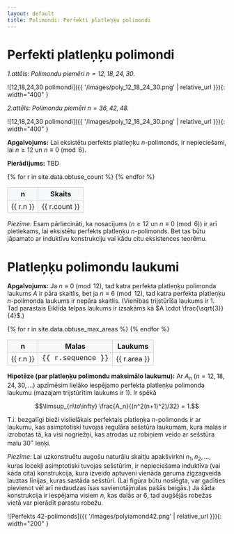 ```yaml
---
layout: default
title: Polimondi: Perfekti platleņķu polimondi
---
```


# Perfekti platleņķu polimondi



*1.attēls: Polimondu piemēri $n=12,18,24,30$.*

![12,18,24,30 polimondi]({{ '/images/poly_12_18_24_30.png' | relative_url }}){: width="400" }

*2.attēls: Polimondu piemēri $n=36,42,48$.*

![12,18,24,30 polimondi]({{ '/images/poly_12_18_24_30.png' | relative_url }}){: width="400" }



**Apgalvojums:** 
Lai eksistētu perfekts platleņķu $n$-polimonds, ir nepieciešami, 
lai $n \geq 12$ un $n \equiv 0 \pmod{6}$. 

**Pierādījums:**
TBD

<table class="csv-table">
  <thead>
    <tr>
      <th>n</th>
      <th>Skaits</th>
    </tr>
  </thead>
  <tbody>
    {% for r in site.data.obtuse_count %}
    <tr>
      <td>{{ r.n }}</td>
      <td>{{ r.count }}</td>
    </tr>
    {% endfor %}
  </tbody>
</table>

*Piezīme:* Esam pārliecināti, ka nosacījums ($n \geq 12$ un $n \equiv 0 \pmod{6}$)
ir arī pietiekams, lai eksistētu perfekts platleņķu $n$-polimonds.
Bet tas būtu jāpamato ar induktīvu konstrukciju vai kādu citu eksistences teorēmu.


# Platleņķu polimondu laukumi

**Apgalvojums:** 
Ja $n \equiv 0 \pmod{12}$, tad katra perfekta platleņķu polimonda laukums $A$ ir 
pāra skaitlis, bet ja $n \equiv 6 \pmod{12}$, tad katra perfekta 
platleņķu $n$-polimonda laukums ir nepāra skaitlis. 
(Vienības trijstūrīša laukums ir $1$. Tad parastais Eiklīda telpas laukums
ir izsakāms kā $A \cdot \frac{\sqrt{3}}{4}$.)

<table class="csv-table">
  <thead>
    <tr>
      <th>n</th>
      <th>Malas</th>
      <th>Laukums</th>
    </tr>
  </thead>
  <tbody>
    {% for r in site.data.obtuse_max_areas %}
    <tr>
      <td>{{ r.n }}</td>
      <td class="mono">{{ r.sequence }}</td>
      <td>{{ r.area }}</td>
    </tr>
    {% endfor %}
  </tbody>
</table>

<style>
.csv-table { border-collapse: collapse; width: 100%; }
.csv-table th, .csv-table td { border: 1px solid #ccc; padding: 4px 8px; vertical-align: top; }
.csv-table thead th { background: #f6f8fa; }
.mono { font-family: ui-monospace, SFMono-Regular, Menlo, Monaco, Consolas, "Liberation Mono", "Courier New", monospace; }
</style>






**Hipotēze (par platleņķu polimondu maksimālo laukumu):** 
Ar $A_n$ ($n=12,18,24,30,\ldots$) apzīmēsim lielāko iespējamo perfekta 
platleņķu polimonda laukumu (mazajam trijstūrītim laukums ir $1$). 
Ir spēkā 

$$\limsup_{n\to\infty} \frac{A_n}{(n^2(n+1)^2)/32} = 1.$$

T.i. bezgalīgi bieži vislielākais perfektais platleņķa $n$-polimonds 
ir ar laukumu, kas asimptotiski tuvojas regulāra sešstūra laukumam, 
kura malas ir izrobotas tā, ka visi nogriežņi, kas atrodas uz robiņiem 
veido ar sešstūra malu $30^{\circ}$ leņķi. 

*Piezīme:* Lai uzkonstruētu augošu naturālu skaitļu 
apakšvirkni $n_1,n_2,\ldots$, kuras locekļi asimptotiski tuvojas sešstūrim, 
ir nepieciešama induktīva (vai kāda cita) konstrukcija, kura 
izveido aptuveni vienāda garuma zigzagveida lauztas līnijas, kuras 
sastāda sešstūri. (Lai figūra būtu noslēgta, var gadīties 
pievienot vēl arī nedaudzas īsas savienotājmalas pašās beigās.)
Ja šāda konstrukcija ir iespējama visiem $n$, kas dalās ar $6$, tad 
augšējās robežas vietā var pierādīt parastu robežu.

![Perfekts 42-polimonds]({{ '/images/polyiamond42.png' | relative_url }}){: width="200" }
